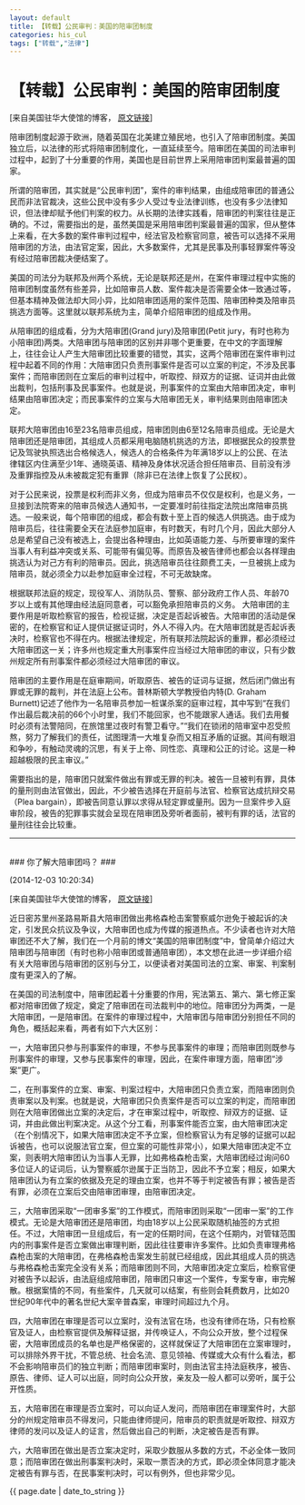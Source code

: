 ```yaml
---
layout: default
title: 【转载】公民审判：美国的陪审团制度
categories: his_cul
tags: ["转载","法律"]
---
```

# 【转载】公民审判：美国的陪审团制度 #

[来自美国驻华大使馆的博客，
<a href="http://blog.sina.com.cn/s/blog_67f297b00102v7mr.html">原文链接</a>]

陪审团制度起源于欧洲，随着英国在北美建立殖民地，也引入了陪审团制度。美国独立后，以法律的形式将陪审团制度化，一直延续至今。陪审团在美国的司法审判过程中，起到了十分重要的作用，美国也是目前世界上采用陪审团判案最普遍的国家。

所谓的陪审团，其实就是“公民审判团”，案件的审判结果，由组成陪审团的普通公民而非法官裁决，这些公民中没有多少人受过专业法律训练，也没有多少法律知识，但法律却赋予他们判案的权力。从长期的法律实践看，陪审团的判案往往是正确的。不过，需要指出的是，虽然美国是采用陪审团判案最普遍的国家，但从整体上来看，在大多数的案件审判过程中，经法官及检察官同意，被告可以选择不采用陪审团的方法，由法官定案，因此，大多数案件，尤其是民事及刑事轻罪案件等没有经过陪审团裁决便结案了。

美国的司法分为联邦及州两个系统，无论是联邦还是州，在案件审理过程中实施的陪审团制度虽然有些差异，比如陪审员人数、案件裁决是否需要全体一致通过等，但基本精神及做法却大同小异，比如陪审团适用的案件范围、陪审团种类及陪审员挑选方面等。这里就以联邦系统为主，简单介绍陪审团的组成及作用。

从陪审团的组成看，分为大陪审团(Grand jury)及陪审团(Petit jury，有时也称为小陪审团)两类。大陪审团与陪审团的区别并非哪个更重要，在中文的字面理解上，往往会让人产生大陪审团比较重要的错觉，其实，这两个陪审团在案件审判过程中起着不同的作用：大陪审团只负责刑事案件是否可以立案的判定，不涉及民事案件；而陪审团则在立案后的审判过程中，听取控、辩双方的证据、证词并由此做出裁判，包括刑事及民事案件。也就是说，刑事案件的立案由大陪审团决定，审判结果由陪审团决定；而民事案件的立案与大陪审团无关，审判结果则由陪审团决定。

联邦大陪审团由16至23名陪审员组成，陪审团则由6至12名陪审员组成。无论是大陪审团还是陪审团，其组成人员都采用电脑随机挑选的方法，即根据民众的投票登记及驾驶执照选出合格候选人，候选人的合格条件为年满18岁以上的公民、在法律辖区内住满至少1年、通晓英语、精神及身体状况适合担任陪审员、目前没有涉及重罪指控及从未被裁定犯有重罪（除非已在法律上恢复了公民权）。

对于公民来说，投票是权利而非义务，但成为陪审员不仅仅是权利，也是义务，一旦接到法院寄来的陪审员候选人通知书，一定要准时前往指定法院出席陪审员挑选。一般来说，每个陪审团的组成，都会有数十至上百的候选人供挑选。由于成为陪审员后，往往需要全天在法庭参加庭审，有时数天，有时几个月，因此大部分人总是希望自己没有被选上，会提出各种理由，比如英语能力差、与所要审理的案件当事人有利益冲突或关系、可能带有偏见等。而原告及被告律师也都会以各样理由挑选认为对己方有利的陪审员。因此，挑选陪审员往往颇费工夫，一旦被挑上成为陪审员，就必须全力以赴参加庭审全过程，不可无故缺席。

根据联邦法庭的规定，现役军人、消防队员、警察、部分政府工作人员、年龄70岁以上或有其他理由经法庭同意者，可以豁免承担陪审员的义务。
大陪审团的主要作用是听取检察官的报告，检视证据，决定是否起诉被告。大陪审团的活动是保密的，在检察官和证人提供证据证词时，外人不得入内。在大陪审团就是否起诉表决时，检察官也不得在内。根据法律规定，所有联邦法院起诉的重罪，都必须经过大陪审团这一关；许多州也规定重大刑事案件应当经过大陪审团的审议，只有少数州规定所有刑事案件都必须经过大陪审团的审议。

陪审团的主要作用是在庭审期间，听取原告、被告的证词与证据，然后闭门做出有罪或无罪的裁判，并在法庭上公布。普林斯顿大学教授伯内特(D. Graham Burnett)记述了他作为一名陪审员参加一桩谋杀案的庭审过程，其中写到“在我们作出最后裁决前的66个小时里，我们不能回家，也不能跟家人通话。我们去用餐时必须有法警陪同，在旅馆里过夜时有警卫看守。”“我们在锁闭的陪审室中忍受煎熬，努力了解我们的责任，试图理清一大堆复杂而又相互矛盾的证据。其间有眼泪和争吵，有触动灵魂的沉思，有关于上帝、同性恋、真理和公正的讨论。这是一种超越极限的民主审议。”

需要指出的是，陪审团只就案件做出有罪或无罪的判决。被告一旦被判有罪，具体的量刑则由法官做出，因此，不少被告选择在开庭前与法官、检察官达成抗辩交易（Plea bargain），即被告同意认罪以求得从轻定罪或量刑。因为一旦案件步入庭审阶段，被告的犯罪事实就会呈现在陪审团及旁听者面前，被判有罪的话，法官的量刑往往会比较重。

------
<br>
### 你了解大陪审团吗？ ###

(2014-12-03 10:20:34)

[来自美国驻华大使馆的博客，
<a href="http://blog.sina.com.cn/s/blog_67f297b00102vaen.html">原文链接</a>]


 近日密苏里州圣路易斯县大陪审团做出弗格森枪击案警察威尔逊免于被起诉的决定，引发民众抗议及争议，大陪审团也成为传媒的报道热点。不少读者也许对大陪审团还不大了解，我们在一个月前的博文“美国的陪审团制度”中，曾简单介绍过大陪审团与陪审团（有时也称小陪审团或普通陪审团），本文想在此进一步详细介绍有关大陪审团与陪审团的区别与分工，以便读者对美国司法的立案、审案、判案制度有更深入的了解。

 在美国的司法制度中，陪审团起着十分重要的作用，宪法第五、第六、第七修正案都对陪审团做了规定，奠定了陪审团在司法裁判中的地位。陪审团分为两类，一是大陪审团，一是陪审团。在案件的审理过程中，大陪审团与陪审团分别担任不同的角色，概括起来看，两者有如下六大区别：

 一，大陪审团只参与刑事案件的审理，不参与民事案件的审理；而陪审团则既参与刑事案件的审理，又参与民事案件的审理，因此，在案件审理方面，陪审团“涉案”更广。

 二，在刑事案件的立案、审案、判案过程中，大陪审团只负责立案，而陪审团则负责审案以及判案。也就是说，大陪审团只负责案件是否可以立案的判定，而陪审团则在大陪审团做出立案的决定后，才在审案过程中，听取控、辩双方的证据、证词，并由此做出判案决定。从这个分工看，刑事案件能否立案，由大陪审团决定（在个别情况下，如果大陪审团决定不予立案，但检察官认为有足够的证据可以起诉被告，也可以说服法官立案，但立案的可能性非常小），如果大陪审团决定不立案，则表明大陪审团认为当事人无罪，比如弗格森枪击案，大陪审团经过询问60多位证人的证词后，认为警察威尔逊属于正当防卫，因此不予立案；相反，如果大陪审团认为有立案的依据及充足的理由立案，也并不等于判定被告有罪；被告是否有罪，必须在立案后交由陪审团审理，由陪审团决定。

 三，大陪审团采取“一团审多案”的工作模式，而陪审团则采取“一团审一案”的工作模式。无论是大陪审团还是陪审团，均由18岁以上公民采取随机抽签的方式担任。不过，大陪审团一旦组成后，有一定的任期时间，在这个任期内，对管辖范围内的刑事案件是否立案做出审理判断，因此往往要审许多案件。比如负责审理弗格森枪击案的大陪审团，在弗格森枪击案发生前就已经组成，因此其组成人员的挑选与弗格森枪击案完全没有关系；而陪审团则不同，大陪审团决定立案后，检察官便对被告予以起诉，由法庭组成陪审团，陪审团只审这一个案件，专案专审，审完解散。根据案情的不同，有些案件，几天就可以结案，有些则会耗费数月，比如20世纪90年代中的著名世纪大案辛普森案，审理时间超过九个月。

 四，大陪审团在审理是否可以立案时，没有法官在场，也没有律师在场，只有检察官及证人，由检察官提供及解释证据，并传唤证人，不向公众开放，整个过程保密，大陪审团成员的名单也是严格保密的，这样就保证了大陪审团在立案审理时，可以排除外界干扰，不管总统、社会名流、意见领袖、传媒或大众有什么看法，都不会影响陪审员们的独立判断；而陪审团审案时，则由法官主持法庭秩序，被告、原告、律师、证人可以出庭，同时向公众开放，亲友及一般人都可以旁听，属于公开性质。

 五，大陪审团在审理是否立案时，可以向证人发问，而陪审团在审理案件时，大部分的州规定陪审员不得发问，只能由律师提问，陪审员的职责就是听取控、辩双方律师的发问以及证人的证言，然后做出自己的判断，决定被告是否有罪。

 六，大陪审团在做出是否立案决定时，采取少数服从多数的方式，不必全体一致同意；而陪审团在做出刑事案判决时，采取一票否决的方式，即必须全体同意才能决定被告有罪与否，在民事案判决时，可以有例外，但也非常少见。

<p>{{ page.date | date_to_string }}</p>
